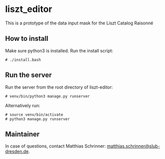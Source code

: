 # liszt_editor
This is a prototype of the data input mask for the Liszt Catalog Raisonné

## How to install

Make sure python3 is installed. Run the install script: 

```{bash}
# ./install.bash
```

## Run the server

Run the server from the root directory of liszt-editor:

```{bash}
# venv/bin/python3 manage.py runserver
```

Alternatively run: 
```{bash}
# source venv/bin/activate
# python3 manage.py runserver
``` 

## Maintainer

In case of questions, contact Matthias Schrinner: matthias.schrinner@slub-dresden.de.
